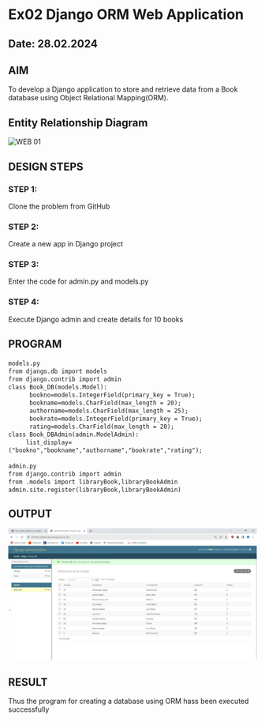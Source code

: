 # Ex02 Django ORM Web Application
## Date:  28.02.2024

## AIM
To develop a Django application to store and retrieve data from a Book database using Object Relational Mapping(ORM).

## Entity Relationship Diagram
![WEB 01](https://github.com/SusithraB/ORM/assets/146347839/03427304-99dc-42b0-bb5d-818994325a89)


## DESIGN STEPS

### STEP 1:
Clone the problem from GitHub

### STEP 2:
Create a new app in Django project

### STEP 3:
Enter the code for admin.py and models.py

### STEP 4:
Execute Django admin and create details for 10 books

## PROGRAM
```
models.py
from django.db import models
from django.contrib import admin
class Book_DB(models.Model):
      bookno=models.IntegerField(primary_key = True);
      bookname=models.CharField(max_length = 20);
      authorname=models.CharField(max_length = 25);
      bookrate=models.IntegerField(primary_key = True);
      rating=models.CharField(max_length = 20);
class Book_DBAdmin(admin.ModelAdmin):
     list_display=("bookno","bookname","authorname","bookrate","rating");

admin.py
from django.contrib import admin 
from .models import libraryBook,libraryBookAdmin
admin.site.register(libraryBook,libraryBookAdmin)
```
## OUTPUT

![output](Sceenshort.jpg)


## RESULT
Thus the program for creating a database using ORM hass been executed successfully
